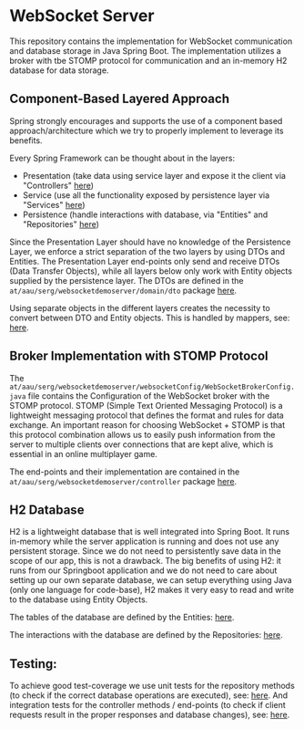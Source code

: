 # WebSocket Server

This repository contains the implementation for WebSocket communication and database storage in Java Spring Boot. The implementation utilizes a broker with tbe STOMP protocol for communication and an in-memory H2 database for data storage.

## Component-Based Layered Approach

Spring strongly encourages and supports the use of a component based approach/architecture which we try to properly implement to leverage its benefits. 

Every Spring Framework can be thought about in the layers:

- Presentation (take data using service layer and expose it the client via "Controllers" [here](./src/main/java/at/aau/serg/websocketserver/controller))
- Service (use all the functionality exposed by persistence layer via "Services" [here](./src/main/java/at/aau/serg/websocketserver/service))
- Persistence (handle interactions with database, via "Entities" and "Repositories" [here](./src/main/java/at/aau/serg/websocketserver/domain/entity))

Since the Presentation Layer should have no knowledge of the Persistence Layer, we enforce a strict separation of the two layers by using DTOs and Entities. The Presentation Layer end-points only send and receive DTOs (Data Transfer Objects), while all layers below only work with Entity objects supplied by the persistence layer. The DTOs are defined in the `at/aau/serg/websocketdemoserver/domain/dto` package [here](./src/main/java/at/aau/serg/websocketserver/domain/dto). 

Using separate objects in the different layers creates the necessity to convert between DTO and Entity objects. This is handled by mappers, see: [here](./src/main/java/at/aau/serg/websocketserver/mapper).


## Broker Implementation with STOMP Protocol

The `at/aau/serg/websocketdemoserver/websocketConfig/WebSocketBrokerConfig.java` file contains the Configuration of the WebSocket broker with the STOMP protocol. STOMP (Simple Text Oriented Messaging Protocol) is a lightweight messaging protocol that defines the format and rules for data exchange. An important reason for choosing WebSocket + STOMP is that this protocol combination allows us to easily push information from the server to multiple clients over connections that are kept alive, which is essential in an online multiplayer game.

The end-points and their implementation are contained in the `at/aau/serg/websocketdemoserver/controller` package [here](./src/main/java/at/aau/serg/websocketserver/controller).

## H2 Database

H2 is a lightweight database that is well integrated into Spring Boot. It runs in-memory while the server application is running and does not use any persistent storage. Since we do not need to persistently save data in the scope of our app, this is not a drawback. The big benefits of using H2: it runs from our Springboot application and we do not need to care about setting up our own separate database, we can setup everything using Java (only one language for code-base), H2 makes it very easy to read and write to the database using Entity Objects.

The tables of the database are defined by the Entities: [here](./src/main/java/at/aau/serg/websocketserver/domain/entity).

The interactions with the database are defined by the Repositories: [here](./src/main/java/at/aau/serg/websocketserver/domain/entity/repository).

## Testing:

To achieve good test-coverage we use unit tests for the repository methods (to check if the correct database operations are executed), see: [here](./src/test/java/at/aau/serg/websocketserver/repository). And integration tests for the controller methods / end-points (to check if client requests result in the proper responses and database changes), see: [here](./src/test/java/at/aau/serg/websocketserver/controller).


